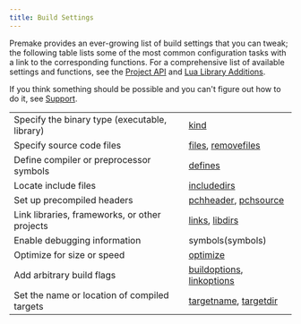 ```yaml
---
title: Build Settings
---
```


Premake provides an ever-growing list of build settings that you can tweak; the following table lists some of the most common configuration tasks with a link to the corresponding functions. For a comprehensive list of available settings and functions, see the [Project API](project-api) and [Lua Library Additions](lua-library-additions).

If you think something should be possible and you can't figure out how to do it, see [Support](/community/support).

|                                               |                      |
|-----------------------------------------------|----------------------|
| Specify the binary type (executable, library) | [kind](kind) |
| Specify source code files  | [files](files), [removefiles](files)  |
| Define compiler or preprocessor symbols   | [defines](defines)  |
| Locate include files | [includedirs](includedirs) |
| Set up precompiled headers | [pchheader](pchheader), [pchsource](pchsource) |
| Link libraries, frameworks, or other projects | [links](links), [libdirs](libdirs) |
| Enable debugging information | symbols(symbols) |
| Optimize for size or speed | [optimize](optimize) |
| Add arbitrary build flags | [buildoptions](buildoptions), [linkoptions](linkoptions) |
| Set the name or location of compiled targets | [targetname](targetname), [targetdir](targetdir) |
